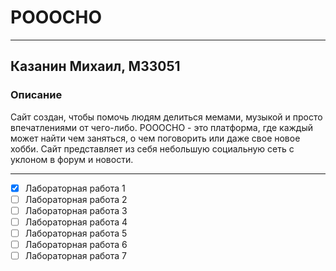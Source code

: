 # POOOCHO #
***
## Казанин Михаил, M33051 ##
### Описание ###
Сайт создан, чтобы помочь людям делиться мемами, музыкой и просто 
впечатлениями от чего-либо. POOOCHO - это платформа, где каждый может
найти чем заняться, о чем поговорить или даже свое новое хобби. Сайт 
представляет из себя небольшую социальную сеть с уклоном в форум и новости.
***
- [x] Лабораторная работа 1
- [ ] Лабораторная работа 2
- [ ] Лабораторная работа 3
- [ ] Лабораторная работа 4
- [ ] Лабораторная работа 5
- [ ] Лабораторная работа 6
- [ ] Лабораторная работа 7